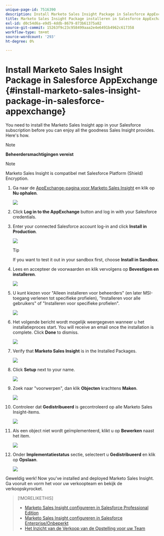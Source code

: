 ```yaml
---
unique-page-id: 7516390
description: Install Marketo Sales Insight Package in Salesforce AppExchange - Marketo Docs - Product Documentation
title: Marketo Sales Insight Package installeren in Salesforce AppExchange
exl-id: d0c54d6a-e9d5-4ddb-8679-873b61375a82
source-git-commit: 15263f9c23c958499aaa2e4e6491b4962c617358
workflow-type: tm+mt
source-wordcount: '293'
ht-degree: 0%

---
```


# Install Marketo Sales Insight Package in Salesforce AppExchange {#install-marketo-sales-insight-package-in-salesforce-appexchange}

You need to install the Marketo Sales Insight app in your Salesforce subscription before you can enjoy all the goodness Sales Insight provides. Here&#39;s how.

>[!NOTE]
>
>**Beheerdersmachtigingen vereist**

>[!NOTE]
>
>Marketo Sales Insight is compatibel met Salesforce Platform (Shield) Encryption.

1. Ga naar de [AppExchange-pagina voor Marketo Sales Insight](https://appexchange.salesforce.com/listingDetail?listingId=a0N30000001SVZmEAO) en klik op **Nu ophalen**.

   ![](assets/install-marketo-sales-insight-package-in-salesforce-appexchange-1.png)

1. Click **Log in to the AppExchange** button and log in with your Salesforce credentials.

1. Enter your connected Salesforce account log-in and click **Install in Production**.

   ![](assets/install-marketo-sales-insight-package-in-salesforce-appexchange-2.png)

   >[!TIP]
   >
   >If you want to test it out in your sandbox first, choose **Install in Sandbox**.

1. Lees en accepteer de voorwaarden en klik vervolgens op **Bevestigen en installeren**.

   ![](assets/install-marketo-sales-insight-package-in-salesforce-appexchange-3.png)

1. U kunt kiezen voor &quot;Alleen installeren voor beheerders&quot; (en later MSI-toegang verlenen tot specifieke profielen), &quot;Installeren voor alle gebruikers&quot; of &quot;Installeren voor specifieke profielen&quot;.

   ![](assets/install-marketo-sales-insight-package-in-salesforce-appexchange-4.png)

1. Het volgende bericht wordt mogelijk weergegeven wanneer u het installatieproces start. You will receive an email once the installation is complete. Click **Done** to dismiss.

   ![](assets/install-marketo-sales-insight-package-in-salesforce-appexchange-5.png)

1. Verify that **Marketo Sales Insight** is in the Installed Packages.

   ![](assets/install-marketo-sales-insight-package-in-salesforce-appexchange-6.png)

1. Click **Setup** next to your name.

   ![](assets/install-marketo-sales-insight-package-in-salesforce-appexchange-7.png)

1. Zoek naar &quot;voorwerpen&quot;, dan klik **Objecten** krachtens **Maken**.

   ![](assets/install-marketo-sales-insight-package-in-salesforce-appexchange-8.png)

1. Controleer dat **Gedistribueerd** is gecontroleerd op alle Marketo Sales Insight-items.

   ![](assets/install-marketo-sales-insight-package-in-salesforce-appexchange-9.png)

1. Als een object niet wordt geïmplementeerd, klikt u op **Bewerken** naast het item.

   ![](assets/install-marketo-sales-insight-package-in-salesforce-appexchange-10.png)

1. Onder **Implementatiestatus** sectie, selecteert u **Gedistribueerd** en klik op **Opslaan**.

   ![](assets/install-marketo-sales-insight-package-in-salesforce-appexchange-11.png)

Geweldig werk! Now you&#39;ve installed and deployed Marketo Sales Insight. Ga vooruit en vorm het voor uw verkoopteam en bekijk de verkoopskyrocket.

>[!MORELIKETHIS]
>
>* [Marketo Sales Insight configureren in Salesforce Professional Edition](/help/marketo/product-docs/marketo-sales-insight/msi-for-salesforce/configuration/configure-marketo-sales-insight-in-salesforce-professional-edition.md)
>* [Marketo Sales Insight configureren in Salesforce Enterprise/Onbeperkt](/help/marketo/product-docs/marketo-sales-insight/msi-for-salesforce/configuration/configure-marketo-sales-insight-in-salesforce-enterprise-unlimited.md)
>* [Het Inzicht van de Verkoop van de Opstelling voor uw Team](/help/marketo/product-docs/marketo-sales-insight/msi-for-salesforce/configuration/setting-up-sales-insight-for-your-team.md)

